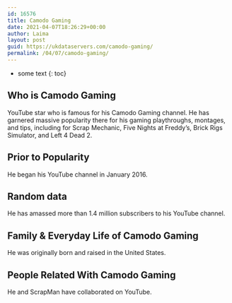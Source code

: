 ```yaml
---
id: 16576
title: Camodo Gaming
date: 2021-04-07T18:26:29+00:00
author: Laima
layout: post
guid: https://ukdataservers.com/camodo-gaming/
permalink: /04/07/camodo-gaming/
---
```


* some text
{: toc}


## Who is Camodo Gaming
                  
                  
                  
YouTube star who is famous for his Camodo Gaming channel. He has garnered massive popularity there for his gaming playthroughs, montages, and tips, including for Scrap Mechanic, Five Nights at Freddy&#8217;s, Brick Rigs Simulator, and Left 4 Dead 2. 
                  
              
            
              
            
                
                
                
## Prior to Popularity
                  
                  
                  
He began his YouTube channel in January 2016. 
                  
              
            
              
            
                
                
                
## Random data
                  
                  
                  
He has amassed more than 1.4 million subscribers to his YouTube channel. 
                  
              
            
              
            
                
                
                
## Family & Everyday Life of Camodo Gaming
                  
                  
                  
He was originally born and raised in the United States. 
                  
              
            
              
            
                
                
                
## People Related With Camodo Gaming
                  
                  
                  
He and ScrapMan have collaborated on YouTube. 
                  
              
            
              
            
                
              
            
              
              
            
            
              
            
          
          
          